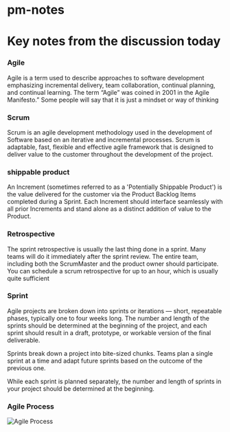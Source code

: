 # pm-notes
# Key notes from the discussion today
### Agile
Agile is a term used to describe approaches to software development emphasizing incremental delivery, team collaboration, continual planning, and continual learning. The term “Agile” was coined in 2001 in the Agile Manifesto.” Some people will say that it is just a mindset or way of thinking

### Scrum
Scrum is an agile development methodology used in the development of Software based on an iterative and incremental processes. Scrum is adaptable, fast, flexible and effective agile framework that is designed to deliver value to the customer throughout the development of the project.

### shippable product

An Increment (sometimes referred to as a 'Potentially Shippable Product') is the value delivered for the customer via the Product Backlog Items completed during a Sprint. Each Increment should interface seamlessly with all prior Increments and stand alone as a distinct addition of value to the Product.

### Retrospective

The sprint retrospective is usually the last thing done in a sprint. Many teams will do it immediately after the sprint review. The entire team, including both the ScrumMaster and the product owner should participate. You can schedule a scrum retrospective for up to an hour, which is usually quite sufficient

### Sprint

Agile projects are broken down into sprints or iterations — short, repeatable phases, typically one to four weeks long. The number and length of the sprints should be determined at the beginning of the project, and each sprint should result in a draft, prototype, or workable version of the final deliverable.

Sprints break down a project into bite-sized chunks. Teams plan a single sprint at a time and adapt future sprints based on the outcome of the previous one. 

While each sprint is planned separately, the number and length of sprints in your project should be determined at the beginning.


### Agile Process

![Agile Process](https://www.google.com/imgres?imgurl=https://blog.bydrec.com/hs-fs/hubfs/img1a.jpg?width%3D1000%26name%3Dimg1a.jpg&imgrefurl=https://blog.bydrec.com/an-in-depth-look-at-the-agile-software-development-life-cycle&tbnid=zm58rxZyuLUdBM&vet=1&docid=hxtUkSa4z0Y7dM&w=1000&h=600&source=sh/x/im)

